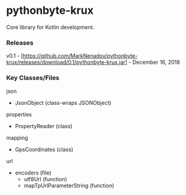 # pythonbyte-krux
Core library for Kotlin development.

### Releases ###

v0.1 - [https://github.com/MarkNenadov/pythonbyte-krux/releases/download/0.1/pythonbyte-krux.jar] - December 16, 2018

### Key Classes/Files

json
* JsonObject (class-wraps JSONObject)

properties
* PropertyReader (class)

mapping
* GpsCoordinates (class)

url
* encoders (file)
    * utf8Url (function)
    * mapTpUrlParameterString (function)